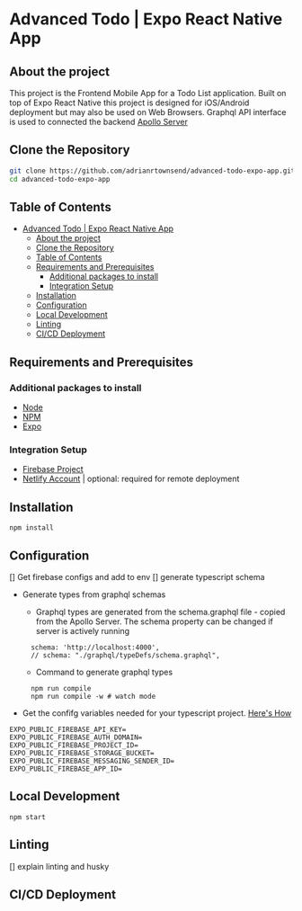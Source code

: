 # Advanced Todo | Expo React Native App

## About the project

This project is the Frontend Mobile App for a Todo List application. Built on top of Expo React Native this project is designed for iOS/Android deployment but may also be used on Web Browsers. Graphql API interface is used to connected the backend [Apollo Server](https://github.com/adrianrtownsend/advanced-todo-apollo-server.git)

## Clone the Repository

```sh
git clone https://github.com/adrianrtownsend/advanced-todo-expo-app.git
cd advanced-todo-expo-app
```

## Table of Contents

- [Advanced Todo | Expo React Native App](#advanced-todo--expo-react-native-app)
  - [About the project](#about-the-project)
  - [Clone the Repository](#clone-the-repository)
  - [Table of Contents](#table-of-contents)
  - [Requirements and Prerequisites](#requirements-and-prerequisites)
    - [Additional packages to install](#additional-packages-to-install)
    - [Integration Setup](#integration-setup)
  - [Installation](#installation)
  - [Configuration](#configuration)
  - [Local Development](#local-development)
  - [Linting](#linting)
  - [CI/CD Deployment](#cicd-deployment)

## Requirements and Prerequisites

### Additional packages to install

- [Node](https://nodejs.org/en)
- [NPM](https://www.npmjs.com/)
- [Expo](https://docs.expo.dev/)

### Integration Setup

- [Firebase Project](https://firebase.google.com/docs/auth/web/start)
- [Netlify Account](https://docs.netlify.com/) | optional: required for remote deployment

## Installation

```
npm install
```

## Configuration

[] Get firebase configs and add to env
[] generate typescript schema

- Generate types from graphql schemas

  - Graphql types are generated from the schema.graphql file - copied from the Apollo Server. The schema property can be changed if server is actively running

  ```
    schema: 'http://localhost:4000',
    // schema: "./graphql/typeDefs/schema.graphql",
  ```

  - Command to generate graphql types

  ```
    npm run compile
    npm run compile -w # watch mode
  ```

- Get the confifg variables needed for your typescript project. [Here's How](https://firebase.google.com/docs/web/learn-more#config-object)

```
EXPO_PUBLIC_FIREBASE_API_KEY=
EXPO_PUBLIC_FIREBASE_AUTH_DOMAIN=
EXPO_PUBLIC_FIREBASE_PROJECT_ID=
EXPO_PUBLIC_FIREBASE_STORAGE_BUCKET=
EXPO_PUBLIC_FIREBASE_MESSAGING_SENDER_ID=
EXPO_PUBLIC_FIREBASE_APP_ID=
```

## Local Development

```
npm start
```

## Linting

[] explain linting and husky

## CI/CD Deployment
